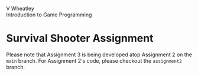 V Wheatley  
Introduction to Game Programming

# Survival Shooter Assignment

Please note that Assignment 3 is being developed atop Assignment 2 on the `main` branch. For Assignment 2's code, please checkout the `assignment2` branch.
